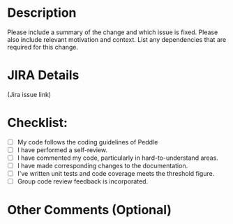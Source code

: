 # Description

Please include a summary of the change and which issue is fixed. Please also include relevant motivation and context. List any dependencies that are required for this change.

# JIRA Details 

(Jira issue link)

# Checklist:

- [ ] My code follows the coding guidelines of Peddle
- [ ] I have performed a self-review.
- [ ] I have commented my code, particularly in hard-to-understand areas.
- [ ] I have made corresponding changes to the documentation.
- [ ] I've written unit tests and code coverage meets the threshold figure.
- [ ] Group code review feedback is incorporated.

# Other Comments (Optional)